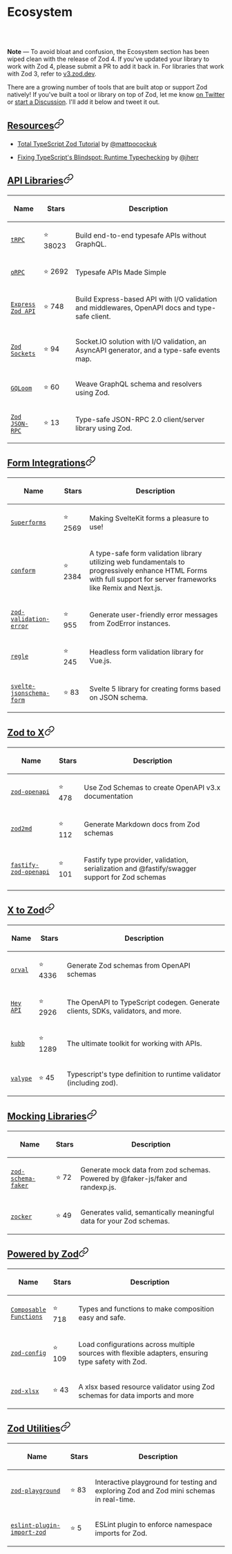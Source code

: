 <h1 class="text-3xl font-semibold">

Ecosystem
</h1>

<div class="prose">

<div class="my-6 flex flex-row gap-2 rounded-lg border border-s-2 bg-fd-card p-3 text-sm text-fd-card-foreground shadow-md border-s-blue-500/50">

<svg xmlns="http://www.w3.org/2000/svg" width="24" height="24" viewBox="0 0 24 24" fill="none" stroke="currentColor" stroke-width="2" stroke-linecap="round" stroke-linejoin="round" class="lucide lucide-info size-5 fill-blue-500 text-fd-card">

<circle cx="12" cy="12" r="10"></circle><path d="M12 16v-4"></path><path d="M12 8h.01"></path>
</svg>

<div class="min-w-0 flex-1">

<div class="text-fd-muted-foreground prose-no-margin">

<p>

<strong>Note</strong> — To avoid bloat and confusion, the Ecosystem section has been wiped clean with the release of Zod 4. If you've updated your library to work with Zod 4, please submit a PR to add it back in. For libraries that work with Zod 3, refer to <a href="https://v3.zod.dev/?id=ecosystem" rel="noreferrer noopener" target="_blank">v3.zod.dev</a>.
</p>

</div>

</div>

</div>

<p>

There are a growing number of tools that are built atop or support Zod natively! If you've built a tool or library on top of Zod, let me know <a href="https://x.com/colinhacks" rel="noreferrer noopener" target="_blank">on Twitter</a> or <a href="https://github.com/colinhacks/zod/discussions" rel="noreferrer noopener" target="_blank">start a Discussion</a>. I'll add it below and tweet it out.
</p>

<h2 class="flex scroll-m-28 flex-row items-center gap-2 undefined" id="resources">

<a data-card="" class="peer" href="?id=resources">Resources</a><svg xmlns="http://www.w3.org/2000/svg" width="24" height="24" viewBox="0 0 24 24" fill="none" stroke="currentColor" stroke-width="2" stroke-linecap="round" stroke-linejoin="round" class="lucide lucide-link size-3.5 shrink-0 text-fd-muted-foreground opacity-0 transition-opacity peer-hover:opacity-100" aria-label="Link to section"><path d="M10 13a5 5 0 0 0 7.54.54l3-3a5 5 0 0 0-7.07-7.07l-1.72 1.71"></path><path d="M14 11a5 5 0 0 0-7.54-.54l-3 3a5 5 0 0 0 7.07 7.07l1.71-1.71"></path></svg>
</h2>

<ul>

<li>

<a href="https://www.totaltypescript.com/tutorials/zod" rel="noreferrer noopener" target="_blank">Total TypeScript Zod Tutorial</a> by <a href="https://x.com/mattpocockuk" rel="noreferrer noopener" target="_blank">@mattpocockuk</a>
</li>

<li>

<a href="https://www.youtube.com/watch?v=rY_XqfSHock" rel="noreferrer noopener" target="_blank">Fixing TypeScript's Blindspot: Runtime Typechecking</a> by <a href="https://x.com/jherr" rel="noreferrer noopener" target="_blank">@jherr</a>
</li>

</ul>

<h2 class="flex scroll-m-28 flex-row items-center gap-2 undefined" id="api-libraries">

<a data-card="" class="peer" href="?id=api-libraries">API Libraries</a><svg xmlns="http://www.w3.org/2000/svg" width="24" height="24" viewBox="0 0 24 24" fill="none" stroke="currentColor" stroke-width="2" stroke-linecap="round" stroke-linejoin="round" class="lucide lucide-link size-3.5 shrink-0 text-fd-muted-foreground opacity-0 transition-opacity peer-hover:opacity-100" aria-label="Link to section"><path d="M10 13a5 5 0 0 0 7.54.54l3-3a5 5 0 0 0-7.07-7.07l-1.72 1.71"></path><path d="M14 11a5 5 0 0 0-7.54-.54l-3 3a5 5 0 0 0 7.07 7.07l1.71-1.71"></path></svg>
</h2>

<table>

<thead>

<tr>

<th>

Name
</th>

<th>

Stars
</th>

<th>

Description
</th>

</tr>

</thead>

<tbody>

<tr>

<td>

<a href="https://github.com/trpc/trpc"><code class="whitespace-nowrap">tRPC</code></a>
</td>

<td class="whitespace-nowrap">

⭐️ 38023
</td>

<td>

Build end-to-end typesafe APIs without GraphQL.
</td>

</tr>

<tr>

<td>

<a href="https://orpc.unnoq.com/"><code class="whitespace-nowrap">oRPC</code></a>
</td>

<td class="whitespace-nowrap">

⭐️ 2692
</td>

<td>

Typesafe APIs Made Simple
</td>

</tr>

<tr>

<td>

<a href="https://github.com/RobinTail/express-zod-api"><code class="whitespace-nowrap">Express Zod API</code></a>
</td>

<td class="whitespace-nowrap">

⭐️ 748
</td>

<td>

Build Express-based API with I/O validation and middlewares, OpenAPI docs and type-safe client.
</td>

</tr>

<tr>

<td>

<a href="https://github.com/RobinTail/zod-sockets"><code class="whitespace-nowrap">Zod Sockets</code></a>
</td>

<td class="whitespace-nowrap">

⭐️ 94
</td>

<td>

Socket.IO solution with I/O validation, an AsyncAPI generator, and a type-safe events map.
</td>

</tr>

<tr>

<td>

<a href="https://gqloom.dev/"><code class="whitespace-nowrap">GQLoom</code></a>
</td>

<td class="whitespace-nowrap">

⭐️ 60
</td>

<td>

Weave GraphQL schema and resolvers using Zod.
</td>

</tr>

<tr>

<td>

<a href="https://github.com/danscan/zod-jsonrpc"><code class="whitespace-nowrap">Zod JSON-RPC</code></a>
</td>

<td class="whitespace-nowrap">

⭐️ 13
</td>

<td>

Type-safe JSON-RPC 2.0 client/server library using Zod.
</td>

</tr>

</tbody>

</table>

<h2 class="flex scroll-m-28 flex-row items-center gap-2 undefined" id="form-integrations">

<a data-card="" class="peer" href="?id=form-integrations">Form Integrations</a><svg xmlns="http://www.w3.org/2000/svg" width="24" height="24" viewBox="0 0 24 24" fill="none" stroke="currentColor" stroke-width="2" stroke-linecap="round" stroke-linejoin="round" class="lucide lucide-link size-3.5 shrink-0 text-fd-muted-foreground opacity-0 transition-opacity peer-hover:opacity-100" aria-label="Link to section"><path d="M10 13a5 5 0 0 0 7.54.54l3-3a5 5 0 0 0-7.07-7.07l-1.72 1.71"></path><path d="M14 11a5 5 0 0 0-7.54-.54l-3 3a5 5 0 0 0 7.07 7.07l1.71-1.71"></path></svg>
</h2>

<table>

<thead>

<tr>

<th>

Name
</th>

<th>

Stars
</th>

<th>

Description
</th>

</tr>

</thead>

<tbody>

<tr>

<td>

<a href="https://superforms.rocks"><code class="whitespace-nowrap">Superforms</code></a>
</td>

<td class="whitespace-nowrap">

⭐️ 2569
</td>

<td>

Making SvelteKit forms a pleasure to use!
</td>

</tr>

<tr>

<td>

<a href="https://conform.guide/api/zod/parseWithZod"><code class="whitespace-nowrap">conform</code></a>
</td>

<td class="whitespace-nowrap">

⭐️ 2384
</td>

<td>

A type-safe form validation library utilizing web fundamentals to progressively enhance HTML Forms with full support for server frameworks like Remix and Next.js.
</td>

</tr>

<tr>

<td>

<a href="https://github.com/causaly/zod-validation-error"><code class="whitespace-nowrap">zod-validation-error</code></a>
</td>

<td class="whitespace-nowrap">

⭐️ 955
</td>

<td>

Generate user-friendly error messages from ZodError instances.
</td>

</tr>

<tr>

<td>

<a href="https://github.com/victorgarciaesgi/regle"><code class="whitespace-nowrap">regle</code></a>
</td>

<td class="whitespace-nowrap">

⭐️ 245
</td>

<td>

Headless form validation library for Vue.js.
</td>

</tr>

<tr>

<td>

<a href="https://x0k.dev/svelte-jsonschema-form/validators/zod4/"><code class="whitespace-nowrap">svelte-jsonschema-form</code></a>
</td>

<td class="whitespace-nowrap">

⭐️ 83
</td>

<td>

Svelte 5 library for creating forms based on JSON schema.
</td>

</tr>

</tbody>

</table>

<h2 class="flex scroll-m-28 flex-row items-center gap-2 undefined" id="zod-to-x">

<a data-card="" class="peer" href="?id=zod-to-x">Zod to X</a><svg xmlns="http://www.w3.org/2000/svg" width="24" height="24" viewBox="0 0 24 24" fill="none" stroke="currentColor" stroke-width="2" stroke-linecap="round" stroke-linejoin="round" class="lucide lucide-link size-3.5 shrink-0 text-fd-muted-foreground opacity-0 transition-opacity peer-hover:opacity-100" aria-label="Link to section"><path d="M10 13a5 5 0 0 0 7.54.54l3-3a5 5 0 0 0-7.07-7.07l-1.72 1.71"></path><path d="M14 11a5 5 0 0 0-7.54-.54l-3 3a5 5 0 0 0 7.07 7.07l1.71-1.71"></path></svg>
</h2>

<table>

<thead>

<tr>

<th>

Name
</th>

<th>

Stars
</th>

<th>

Description
</th>

</tr>

</thead>

<tbody>

<tr>

<td>

<a href="https://github.com/samchungy/zod-openapi"><code class="whitespace-nowrap">zod-openapi</code></a>
</td>

<td class="whitespace-nowrap">

⭐️ 478
</td>

<td>

Use Zod Schemas to create OpenAPI v3.x documentation
</td>

</tr>

<tr>

<td>

<a href="https://github.com/matejchalk/zod2md"><code class="whitespace-nowrap">zod2md</code></a>
</td>

<td class="whitespace-nowrap">

⭐️ 112
</td>

<td>

Generate Markdown docs from Zod schemas
</td>

</tr>

<tr>

<td>

<a href="https://github.com/samchungy/fastify-zod-openapi"><code class="whitespace-nowrap">fastify-zod-openapi</code></a>
</td>

<td class="whitespace-nowrap">

⭐️ 101
</td>

<td>

Fastify type provider, validation, serialization and @fastify/swagger support for Zod schemas
</td>

</tr>

</tbody>

</table>

<h2 class="flex scroll-m-28 flex-row items-center gap-2 undefined" id="x-to-zod">

<a data-card="" class="peer" href="?id=x-to-zod">X to Zod</a><svg xmlns="http://www.w3.org/2000/svg" width="24" height="24" viewBox="0 0 24 24" fill="none" stroke="currentColor" stroke-width="2" stroke-linecap="round" stroke-linejoin="round" class="lucide lucide-link size-3.5 shrink-0 text-fd-muted-foreground opacity-0 transition-opacity peer-hover:opacity-100" aria-label="Link to section"><path d="M10 13a5 5 0 0 0 7.54.54l3-3a5 5 0 0 0-7.07-7.07l-1.72 1.71"></path><path d="M14 11a5 5 0 0 0-7.54-.54l-3 3a5 5 0 0 0 7.07 7.07l1.71-1.71"></path></svg>
</h2>

<table>

<thead>

<tr>

<th>

Name
</th>

<th>

Stars
</th>

<th>

Description
</th>

</tr>

</thead>

<tbody>

<tr>

<td>

<a href="https://github.com/orval-labs/orval"><code class="whitespace-nowrap">orval</code></a>
</td>

<td class="whitespace-nowrap">

⭐️ 4336
</td>

<td>

Generate Zod schemas from OpenAPI schemas
</td>

</tr>

<tr>

<td>

<a href="https://github.com/hey-api/openapi-ts"><code class="whitespace-nowrap">Hey API</code></a>
</td>

<td class="whitespace-nowrap">

⭐️ 2926
</td>

<td>

The OpenAPI to TypeScript codegen. Generate clients, SDKs, validators, and more.
</td>

</tr>

<tr>

<td>

<a href="https://github.com/kubb-labs/kubb"><code class="whitespace-nowrap">kubb</code></a>
</td>

<td class="whitespace-nowrap">

⭐️ 1289
</td>

<td>

The ultimate toolkit for working with APIs.
</td>

</tr>

<tr>

<td>

<a href="https://github.com/yuzheng14/valype"><code class="whitespace-nowrap">valype</code></a>
</td>

<td class="whitespace-nowrap">

⭐️ 45
</td>

<td>

Typescript's type definition to runtime validator (including zod).
</td>

</tr>

</tbody>

</table>

<h2 class="flex scroll-m-28 flex-row items-center gap-2 undefined" id="mocking-libraries">

<a data-card="" class="peer" href="?id=mocking-libraries">Mocking Libraries</a><svg xmlns="http://www.w3.org/2000/svg" width="24" height="24" viewBox="0 0 24 24" fill="none" stroke="currentColor" stroke-width="2" stroke-linecap="round" stroke-linejoin="round" class="lucide lucide-link size-3.5 shrink-0 text-fd-muted-foreground opacity-0 transition-opacity peer-hover:opacity-100" aria-label="Link to section"><path d="M10 13a5 5 0 0 0 7.54.54l3-3a5 5 0 0 0-7.07-7.07l-1.72 1.71"></path><path d="M14 11a5 5 0 0 0-7.54-.54l-3 3a5 5 0 0 0 7.07 7.07l1.71-1.71"></path></svg>
</h2>

<table>

<thead>

<tr>

<th>

Name
</th>

<th>

Stars
</th>

<th>

Description
</th>

</tr>

</thead>

<tbody>

<tr>

<td>

<a href="https://github.com/soc221b/zod-schema-faker"><code class="whitespace-nowrap">zod-schema-faker</code></a>
</td>

<td class="whitespace-nowrap">

⭐️ 72
</td>

<td>

Generate mock data from zod schemas. Powered by @faker-js/faker and randexp.js.
</td>

</tr>

<tr>

<td>

<a href="https://zocker.sigrist.dev"><code class="whitespace-nowrap">zocker</code></a>
</td>

<td class="whitespace-nowrap">

⭐️ 49
</td>

<td>

Generates valid, semantically meaningful data for your Zod schemas.
</td>

</tr>

</tbody>

</table>

<h2 class="flex scroll-m-28 flex-row items-center gap-2 undefined" id="powered-by-zod">

<a data-card="" class="peer" href="?id=powered-by-zod">Powered by Zod</a><svg xmlns="http://www.w3.org/2000/svg" width="24" height="24" viewBox="0 0 24 24" fill="none" stroke="currentColor" stroke-width="2" stroke-linecap="round" stroke-linejoin="round" class="lucide lucide-link size-3.5 shrink-0 text-fd-muted-foreground opacity-0 transition-opacity peer-hover:opacity-100" aria-label="Link to section"><path d="M10 13a5 5 0 0 0 7.54.54l3-3a5 5 0 0 0-7.07-7.07l-1.72 1.71"></path><path d="M14 11a5 5 0 0 0-7.54-.54l-3 3a5 5 0 0 0 7.07 7.07l1.71-1.71"></path></svg>
</h2>

<table>

<thead>

<tr>

<th>

Name
</th>

<th>

Stars
</th>

<th>

Description
</th>

</tr>

</thead>

<tbody>

<tr>

<td>

<a href="https://github.com/seasonedcc/composable-functions"><code class="whitespace-nowrap">Composable Functions</code></a>
</td>

<td class="whitespace-nowrap">

⭐️ 718
</td>

<td>

Types and functions to make composition easy and safe.
</td>

</tr>

<tr>

<td>

<a href="https://github.com/alexmarqs/zod-config"><code class="whitespace-nowrap">zod-config</code></a>
</td>

<td class="whitespace-nowrap">

⭐️ 109
</td>

<td>

Load configurations across multiple sources with flexible adapters, ensuring type safety with Zod.
</td>

</tr>

<tr>

<td>

<a href="https://github.com/sidwebworks/zod-xlsx"><code class="whitespace-nowrap">zod-xlsx</code></a>
</td>

<td class="whitespace-nowrap">

⭐️ 43
</td>

<td>

A xlsx based resource validator using Zod schemas for data imports and more
</td>

</tr>

</tbody>

</table>

<h2 class="flex scroll-m-28 flex-row items-center gap-2 undefined" id="zod-utilities">

<a data-card="" class="peer" href="?id=zod-utilities">Zod Utilities</a><svg xmlns="http://www.w3.org/2000/svg" width="24" height="24" viewBox="0 0 24 24" fill="none" stroke="currentColor" stroke-width="2" stroke-linecap="round" stroke-linejoin="round" class="lucide lucide-link size-3.5 shrink-0 text-fd-muted-foreground opacity-0 transition-opacity peer-hover:opacity-100" aria-label="Link to section"><path d="M10 13a5 5 0 0 0 7.54.54l3-3a5 5 0 0 0-7.07-7.07l-1.72 1.71"></path><path d="M14 11a5 5 0 0 0-7.54-.54l-3 3a5 5 0 0 0 7.07 7.07l1.71-1.71"></path></svg>
</h2>

<table>

<thead>

<tr>

<th>

Name
</th>

<th>

Stars
</th>

<th>

Description
</th>

</tr>

</thead>

<tbody>

<tr>

<td>

<a href="https://github.com/marilari88/zod-playground"><code class="whitespace-nowrap">zod-playground</code></a>
</td>

<td class="whitespace-nowrap">

⭐️ 83
</td>

<td>

Interactive playground for testing and exploring Zod and Zod mini schemas in real-time.
</td>

</tr>

<tr>

<td>

<a href="https://github.com/samchungy/eslint-plugin-import-zod"><code class="whitespace-nowrap">eslint-plugin-import-zod</code></a>
</td>

<td class="whitespace-nowrap">

⭐️ 5
</td>

<td>

ESLint plugin to enforce namespace imports for Zod.
</td>

</tr>

</tbody>

</table>

</div>

